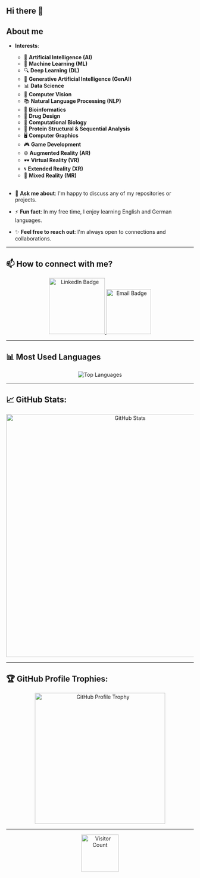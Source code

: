 ## Hi there 👋



## About me

- **Interests**:
  - 🤖 **Artificial Intelligence (AI)** 
  - 🧠 **Machine Learning (ML)**
  - 🔍 **Deep Learning (DL)**
  - 🎨 **Generative Artificial Intelligence (GenAI)**
  - 📊 **Data Science**
  - 👀 **Computer Vision**
  - 📚 **Natural Language Processing (NLP)**
  - 🧬 **Bioinformatics**
  - 💊 **Drug Design**
  - 🧫 **Computational Biology**
  - 🧩 **Protein Structural & Sequential Analysis**
  - 🖥️ **Computer Graphics**
  - 🎮 **Game Development**
  - 🌐 **Augmented Reality (AR)**
  - 🕶️ **Virtual Reality (VR)**
  - 🌀 **Extended Reality (XR)**
  - 🎨 **Mixed Reality (MR)** <br><br>

- 💬 **Ask me about**: I'm happy to discuss any of my repositories or projects.<br>
- ⚡ **Fun fact**: In my free time, I enjoy learning English and German languages.<br>
- ✨ **Feel free to reach out**: I'm always open to connections and collaborations.
</p>

---

## 📫 How to connect with me?

<p align="center">
  <a href="https://www.linkedin.com/in/sarah-hesham-109a051b6/">
    <img src="https://img.shields.io/badge/LinkedIn-blue?style=for-the-badge&logo=linkedin" alt="LinkedIn Badge" width="150">
  </a>
  <a href="mailto:sarahheshammahmoud@gmail.com">
    <img src="https://img.shields.io/badge/Email-D14836?style=for-the-badge&logo=gmail&logoColor=white" alt="Email Badge" width="120">
  </a>
</p>

---

## 📊 Most Used Languages

<p align="center">
  <img src="https://github-readme-stats.vercel.app/api/top-langs/?username=Sarah-Hesham-2022&layout=compact&langs_count=10&theme=dark&card_width=500" alt="Top Languages" />
</p>

---

## 📈 GitHub Stats:

<p align="center"> 
  <img src="https://github-readme-stats.vercel.app/api?username=Sarah-Hesham-2022&show_icons=true&theme=dark&count_private=true&card_width=650" alt="GitHub Stats" width="650"/> 
</p>

---

## 🏆 GitHub Profile Trophies:

<p align="center"> 
  <img src="https://github-profile-trophy.vercel.app/?username=Sarah-Hesham-2022&theme=onedark&column=3" alt="GitHub Profile Trophy" width="350"/> 
</p>

---

<p align="center"> 
  <img src="https://komarev.com/ghpvc/?username=Sarah-Hesham-2022&label=Views&color=blue&style=flat-square" alt="Visitor Count" width="100"/>
</p>
